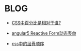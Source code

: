 # BLOG

- [CSS中百分比是相对于谁?](https://github.com/bmvpdxl/blog/issues/1)

- [angular5 Reactive Form动态表单](https://github.com/bmvpdxl/blog/issues/2)

- [css中的层叠顺序](https://github.com/bmvpdxl/blog/issues/3)
